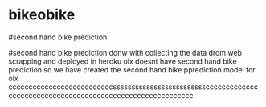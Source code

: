 # bikeobike

#second hand bike prediction 

#second hand bike prediction donw with collecting the data drom web scrapping and deployed in heroku 
olx doesnt have second hand bike prediction so we have created the second hand bike pprediction model for olx 
ccccccccccccccccccccccccccsssssssssssssssssssssssssccccccccccccccccccccccccccccccccccccccccccccccccccccccccccc
